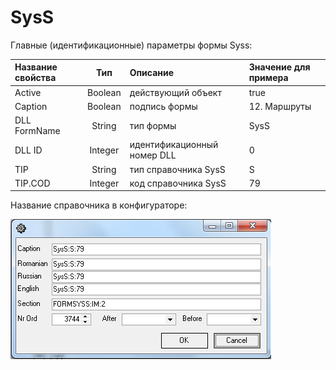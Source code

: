 # SysS

 Главные \(идентификационные\) параметры формы Syss:

| **Название свойства** | **Тип** | **Описание**  | **Значение для примера**  |
| :------------- |:-------------:| :-----| :-----|
| Active | Boolean | действующий объект | true |
| Caption | Boolean | подпись формы | 12. Маршруты |
| DLL FormName | String | тип формы | SysS |
| DLL ID | Integer | идентификационный номер DLL | 0 |
| TIP | String | тип справочника SysS | S |
| TIP.COD | Integer | код справочника SysS | 79 |

 Название справочника в конфигураторе: 

![](../../../.gitbook/assets/name.png)

